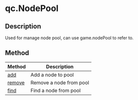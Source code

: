 # qc.NodePool

## Description
Used for manage node pool, can use game.nodePool to refer to.

## Method
| Method | Description |
| ------------- |-------------|
| [add](add.md) | Add a node to pool |
| [remove](remove.md) | Remove a node from pool |
| [find](find.md) | Find a node from pool |
